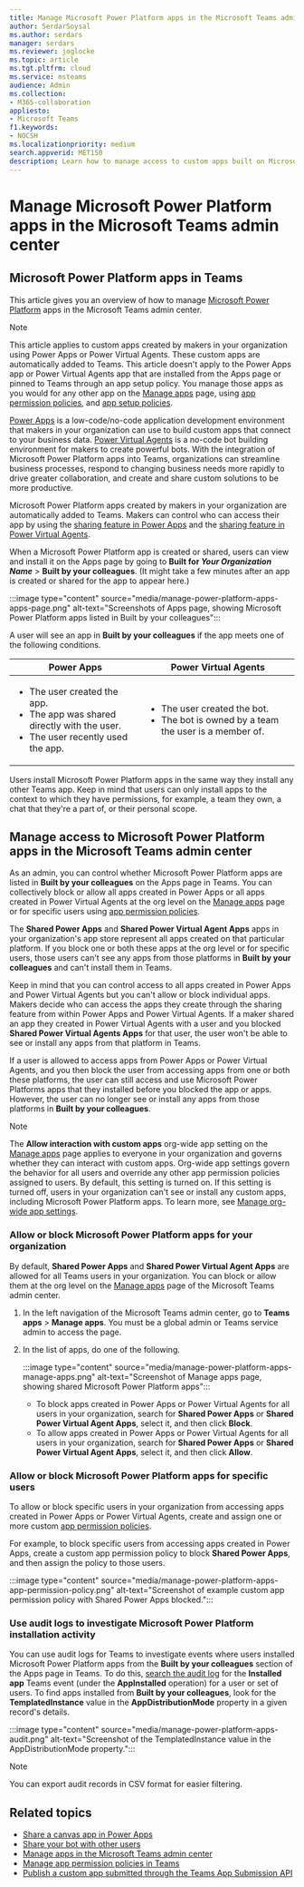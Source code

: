 ```yaml
---
title: Manage Microsoft Power Platform apps in the Microsoft Teams admin center
author: SerdarSoysal
ms.author: serdars
manager: serdars
ms.reviewer: joglocke
ms.topic: article
ms.tgt.pltfrm: cloud
ms.service: msteams
audience: Admin
ms.collection: 
- M365-collaboration
appliesto: 
- Microsoft Teams
f1.keywords:
- NOCSH
ms.localizationpriority: medium
search.appverid: MET150
description: Learn how to manage access to custom apps built on Microsoft Power Platform in the Microsoft Teams admin center.
---
```


# Manage Microsoft Power Platform apps in the Microsoft Teams admin center

## Microsoft Power Platform apps in Teams

This article gives you an overview of how to manage [Microsoft Power Platform](https://powerplatform.microsoft.com/) apps in the Microsoft Teams admin center.

> [!NOTE]
> This article applies to custom apps created by makers in your organization using Power Apps or Power Virtual Agents. These custom apps are automatically added to Teams. This article doesn't apply to the Power Apps app or Power Virtual Agents app that are installed from the Apps page or pinned to Teams through an app setup policy. You manage those apps as you would for any other app on the [Manage apps](manage-apps.md) page, using [app permission policies](teams-app-permission-policies.md), and [app setup policies](teams-app-setup-policies.md).

[Power Apps](https://powerapps.microsoft.com) is a low-code/no-code application development environment that makers in your organization can use to build custom apps that connect to your business data. [Power Virtual Agents](/power-virtual-agents/fundamentals-what-is-power-virtual-agents) is a no-code bot building environment for makers to create powerful bots. With the integration of Microsoft Power Platform apps into Teams, organizations can streamline business processes, respond to changing business needs more rapidly to drive greater collaboration, and create and share custom solutions to be more productive.  

Microsoft Power Platform apps created by makers in your organization are automatically added to Teams. Makers can control who can access their app by using the [sharing feature in Power Apps](/powerapps/maker/canvas-apps/share-app) and the [sharing feature in Power Virtual Agents](/power-virtual-agents/admin-share-bots).

When a Microsoft Power Platform app is created or shared, users can view and install it on the Apps page by going to **Built for *Your Organization Name*** > **Built by your colleagues**. (It might take a few minutes after an app is created or shared for the app to appear here.)

:::image type="content" source="media/manage-power-platform-apps-apps-page.png" alt-text="Screenshots of Apps page, showing Microsoft Power Platform apps listed in Built by your colleagues":::

A user will see an app in **Built by your colleagues** if the app meets one of the following conditions.

|Power Apps |Power Virtual Agents  |
|---------|---------|
|<ul><li>The user created the app.</li><li>The app was shared directly with the user.</li><li>The user recently used the app. </li></ul>| <ul><li>The user created the bot.</li><li>The bot is owned by a team the user is a member of. </li></ul>        |

Users install Microsoft Power Platform apps in the same way they install any other Teams app. Keep in mind that users can only install  apps to the context to which they have permissions, for example, a team they own, a chat that they're a part of, or their personal scope.

## Manage access to Microsoft Power Platform apps in the Microsoft Teams admin center

As an admin, you can control whether Microsoft Power Platform apps are listed in **Built by your colleagues** on the Apps page in Teams. You can collectively block or allow all apps created in Power Apps or all apps created in Power Virtual Agents at the org level on the [Manage apps](manage-apps.md) page or for specific users using [app permission policies](teams-app-permission-policies.md).

The **Shared Power Apps** and **Shared Power Virtual Agent Apps** apps in your organization's app store represent all apps created on that particular platform. If you block one or both these apps at the org level or for specific users, those users can't see any apps from those platforms in **Built by your colleagues** and can't install them in Teams.  

Keep in mind that you can control access to all apps created in Power Apps and Power Virtual Agents but you can't allow or block individual apps. Makers decide who can access the apps they create through the sharing feature from within Power Apps and Power Virtual Agents. If a maker shared an app they created in Power Virtual Agents with a user and you blocked **Shared Power Virtual Agents Apps** for that user, the user won't be able to see or install any apps from that platform in Teams.

If a user is allowed to access apps from Power Apps or Power Virtual Agents, and you then block the user from accessing apps from one or both these platforms, the user can still access and use Microsoft Power Platforms apps that they installed before you blocked the app or apps. However, the user can no longer see or install any apps from those platforms in **Built by your colleagues**.

> [!NOTE]
> The **Allow interaction with custom apps** org-wide app setting on the [Manage apps](manage-apps.md) page applies to everyone in your organization and governs whether they can interact with custom apps. Org-wide app settings govern the behavior for all users and override any other app permission policies assigned to users. By default, this setting is turned on. If this setting is turned off, users in your organization can't see or install any custom apps, including Microsoft Power Platform apps. To learn  more, see [Manage org-wide app settings](manage-apps.md#manage-org-wide-app-settings).

### Allow or block Microsoft Power Platform apps for your organization

By default, **Shared Power Apps** and **Shared Power Virtual Agent Apps** are allowed for all Teams users in your organization. You can block or allow them at the org level on the [Manage apps](manage-apps.md) page of the Microsoft Teams admin center.  

1. In the left navigation of the Microsoft Teams admin center, go to **Teams apps** > **Manage apps**. You must be a global admin or Teams service admin to access the page.
2. In the list of apps, do one of the following.

    :::image type="content" source="media/manage-power-platform-apps-manage-apps.png" alt-text="Screenshot of Manage apps page, showing shared Microsoft Power Platform apps":::

    - To block apps created in Power Apps or Power Virtual Agents for all users in your organization, search for **Shared Power Apps** or **Shared Power Virtual Agent Apps**, select it, and then click **Block**.
    - To allow apps created in Power Apps or Power Virtual Agents for all users in your organization, search for **Shared Power Apps** or **Shared Power Virtual Agent Apps**, select it, and then click **Allow**.

### Allow or block Microsoft Power Platform apps for specific users

To allow or block specific users in your organization from accessing apps created in Power Apps or Power Virtual Agents, create and assign one or more custom [app permission policies](teams-app-permission-policies.md).

For example, to block specific users from accessing apps created in Power Apps, create a custom app permission policy to block **Shared Power Apps**, and then assign the policy to those users.

:::image type="content" source="media/manage-power-platform-apps-app-permission-policy.png" alt-text="Screenshot of example custom app permission policy with Shared Power Apps blocked.":::

### Use audit logs to investigate Microsoft Power Platform installation activity

You can use audit logs for Teams to investigate events where users installed Microsoft Power Platform apps from the **Built by your colleagues** section of the Apps page in Teams. To do this, [search the audit log](./audit-log-events.md) for the **Installed app** Teams event (under the **AppInstalled** operation) for a user or set of users. To find apps installed from **Built by your colleagues**, look for the **TemplatedInstance** value in the **AppDistributionMode** property in a given record's details.

:::image type="content" source="media/manage-power-platform-apps-audit.png" alt-text="Screenshot of the TemplatedInstance value in the AppDistributionMode property.":::

> [!NOTE]
> You can export audit records in CSV format for easier filtering.

## Related topics

- [Share a canvas app in Power Apps](/powerapps/maker/canvas-apps/share-app)
- [Share your bot with other users](/power-virtual-agents/admin-share-bots)
- [Manage apps in the Microsoft Teams admin center](manage-apps.md)
- [Manage app permission policies in Teams](teams-app-permission-policies.md)
- [Publish a custom app submitted through the Teams App Submission API](submit-approve-custom-apps.md)
